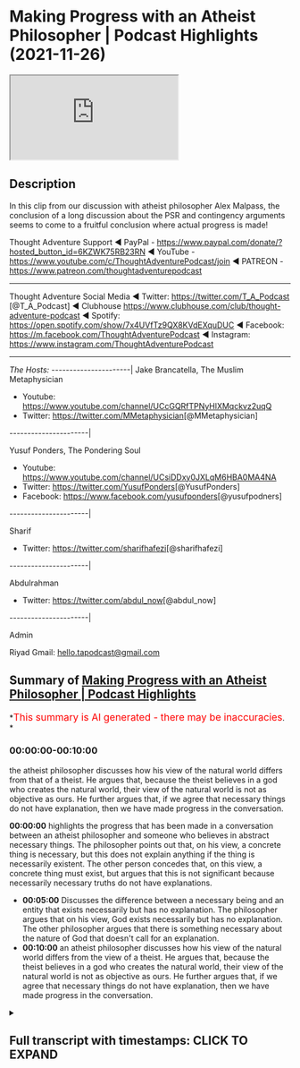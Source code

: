 # Making Progress with an Atheist Philosopher | Podcast Highlights (2021-11-26)

<iframe loading='lazy' allow='autoplay' src='https://www.youtube.com/embed/-WLQ5nteiQk'></iframe>

## Description

In this clip from our discussion with atheist philosopher Alex Malpass, the conclusion of a long discussion about the PSR and contingency arguments seems to come to a fruitful conclusion where actual progress is made!

Thought Adventure Support
◄ PayPal - <https://www.paypal.com/donate/?hosted_button_id=6KZWK75RB23RN>
◄ YouTube - <https://www.youtube.com/c/ThoughtAdventurePodcast/join>
◄ PATREON - <https://www.patreon.com/thoughtadventurepodcast>
____________________________________________________________________

Thought Adventure Social Media
◄ Twitter: <https://twitter.com/T_A_Podcast​​> [@T_A_Podcast]
◄ Clubhouse <https://www.clubhouse.com/club/thought-adventure-podcast>
◄ Spotify: <https://open.spotify.com/show/7x4UVfTz9QX8KVdEXquDUC>
◄ Facebook: <https://m.facebook.com/ThoughtAdventurePodcast>
◄ Instagram: <https://www.instagram.com/ThoughtAdventurePodcast​>

----------------------------------------------------------------

*The Hosts:*
----------------------|
Jake Brancatella, The Muslim Metaphysician

- Youtube: <https://www.youtube.com/channel/UCcGQRfTPNyHlXMqckvz2uqQ>
- Twitter:  <https://twitter.com/MMetaphysician​​> [@MMetaphysician]

----------------------|

Yusuf Ponders, The Pondering Soul

- Youtube: <https://www.youtube.com/channel/UCsiDDxy0JXLqM6HBA0MA4NA>
- Twitter: <https://twitter.com/YusufPonders​​> [@YusufPonders]
- Facebook: <https://www.facebook.com/yusufponders​> [@yusufpodners]

----------------------|

Sharif

- Twitter: <https://twitter.com/sharifhafezi​​> [@sharifhafezi]

----------------------|

Abdulrahman

- Twitter: <https://twitter.com/abdul_now​> [@abdul_now]

----------------------|

Admin

Riyad
Gmail: hello.tapodcast@gmail.com

## Summary of [Making Progress with an Atheist Philosopher | Podcast Highlights](https://www.youtube.com/watch?v=-WLQ5nteiQk)

*<span style="color:red; font-size:125%">This summary is AI generated - there may be inaccuracies</span>. *

### <a onclick="modifyYTiframeseektime('0')">00:00:00-00:10:00</a>

the atheist philosopher discusses how his view of the natural world differs from that of a theist. He argues that, because the theist believes in a god who creates the natural world, their view of the natural world is not as objective as ours. He further argues that, if we agree that necessary things do not have explanation, then we have made progress in the conversation.

**<a onclick="modifyYTiframeseektime('0')">00:00:00</a>**  highlights the progress that has been made in a conversation between an atheist philosopher and someone who believes in abstract necessary things. The philosopher points out that, on his view, a concrete thing is necessary, but this does not explain anything if the thing is necessarily existent. The other person concedes that, on this view, a concrete thing must exist, but argues that this is not significant because necessarily necessary truths do not have explanations.

- **<a onclick="modifyYTiframeseektime('300')">00:05:00</a>** Discusses the difference between a necessary being and an entity that exists necessarily but has no explanation. The philosopher argues that on his view, God exists necessarily but has no explanation. The other philosopher argues that there is something necessary about the nature of God that doesn't call for an explanation.
- **<a onclick="modifyYTiframeseektime('600')">00:10:00</a>**  an atheist philosopher discusses how his view of the natural world differs from the view of a theist. He argues that, because the theist believes in a god who creates the natural world, their view of the natural world is not as objective as ours. He further argues that, if we agree that necessary things do not have explanation, then we have made progress in the conversation.

<details><summary><h2>Full transcript with timestamps: CLICK TO EXPAND</h2></summary>

<a onclick="modifyYTiframeseektime('0')">0:00:00</a> i don't think we i don't think we  
<a onclick="modifyYTiframeseektime('2')">0:00:02</a> necessarily and no pun intended started  
<a onclick="modifyYTiframeseektime('4')">0:00:04</a> there we i don't think we started there  
<a onclick="modifyYTiframeseektime('6')">0:00:06</a> so i think  
<a onclick="modifyYTiframeseektime('8')">0:00:08</a> we've made progress in in the  
<a onclick="modifyYTiframeseektime('10')">0:00:10</a> conversation that's just that's now i  
<a onclick="modifyYTiframeseektime('12')">0:00:12</a> look at it  
<a onclick="modifyYTiframeseektime('20')">0:00:20</a> right so then in that case  
<a onclick="modifyYTiframeseektime('23')">0:00:23</a> um there's a possible world in which  
<a onclick="modifyYTiframeseektime('25')">0:00:25</a> only abstract necessary things exist  
<a onclick="modifyYTiframeseektime('29')">0:00:29</a> and no concrete  
<a onclick="modifyYTiframeseektime('31')">0:00:31</a> um nothing concrete exists  
<a onclick="modifyYTiframeseektime('34')">0:00:34</a> uh yeah okay sure  
<a onclick="modifyYTiframeseektime('37')">0:00:37</a> i mean  
<a onclick="modifyYTiframeseektime('37')">0:00:37</a> i  
<a onclick="modifyYTiframeseektime('39')">0:00:39</a> i'm playing the game a bit an artist i'm  
<a onclick="modifyYTiframeseektime('41')">0:00:41</a> just wondering  
<a onclick="modifyYTiframeseektime('48')">0:00:48</a> where there's no beginning to time  
<a onclick="modifyYTiframeseektime('51')">0:00:51</a> every possible world overlaps with the  
<a onclick="modifyYTiframeseektime('53')">0:00:53</a> actual world  
<a onclick="modifyYTiframeseektime('54')">0:00:54</a> so  
<a onclick="modifyYTiframeseektime('55')">0:00:55</a> i mean unless the actual world at no  
<a onclick="modifyYTiframeseektime('58')">0:00:58</a> point contains any concrete things  
<a onclick="modifyYTiframeseektime('60')">0:01:00</a> then  
<a onclick="modifyYTiframeseektime('61')">0:01:01</a> um there isn't a possible world where  
<a onclick="modifyYTiframeseektime('64')">0:01:04</a> at no point is there a concrete thing  
<a onclick="modifyYTiframeseektime('66')">0:01:06</a> like if there's some concrete thing at  
<a onclick="modifyYTiframeseektime('67')">0:01:07</a> some point in the actual world then it's  
<a onclick="modifyYTiframeseektime('69')">0:01:09</a> not possible this is an entirely empty  
<a onclick="modifyYTiframeseektime('72')">0:01:12</a> world no concrete things in it but ah so  
<a onclick="modifyYTiframeseektime('75')">0:01:15</a> so that's so that yeah so then that's my  
<a onclick="modifyYTiframeseektime('78')">0:01:18</a> point is then that means that something  
<a onclick="modifyYTiframeseektime('81')">0:01:21</a> concrete is necessary  
<a onclick="modifyYTiframeseektime('85')">0:01:25</a> um  
<a onclick="modifyYTiframeseektime('86')">0:01:26</a> huh  
<a onclick="modifyYTiframeseektime('88')">0:01:28</a> i mean it follows that if there's  
<a onclick="modifyYTiframeseektime('90')">0:01:30</a> something concrete then it's necessary  
<a onclick="modifyYTiframeseektime('92')">0:01:32</a> that there's something hungry that's  
<a onclick="modifyYTiframeseektime('93')">0:01:33</a> true it doesn't follow it doesn't  
<a onclick="modifyYTiframeseektime('96')">0:01:36</a> i don't have to hold that there is but  
<a onclick="modifyYTiframeseektime('97')">0:01:37</a> um yeah i think that's right on the  
<a onclick="modifyYTiframeseektime('99')">0:01:39</a> aristotelian view that's right that  
<a onclick="modifyYTiframeseektime('101')">0:01:41</a> there's there couldn't be an empty world  
<a onclick="modifyYTiframeseektime('102')">0:01:42</a> unless the actual world is an empty  
<a onclick="modifyYTiframeseektime('104')">0:01:44</a> world  
<a onclick="modifyYTiframeseektime('105')">0:01:45</a> uh  
<a onclick="modifyYTiframeseektime('106')">0:01:46</a> right but then if that's the case then  
<a onclick="modifyYTiframeseektime('108')">0:01:48</a> now you have something necessary that's  
<a onclick="modifyYTiframeseektime('110')">0:01:50</a> concrete and now we go all the way back  
<a onclick="modifyYTiframeseektime('113')">0:01:53</a> to step one in which your your theory is  
<a onclick="modifyYTiframeseektime('116')">0:01:56</a> now radically different no no no no no  
<a onclick="modifyYTiframeseektime('117')">0:01:57</a> no no no  
<a onclick="modifyYTiframeseektime('119')">0:01:59</a> i don't have that there's a necessary  
<a onclick="modifyYTiframeseektime('121')">0:02:01</a> concrete thing but i think it's  
<a onclick="modifyYTiframeseektime('122')">0:02:02</a> necessary that there's something  
<a onclick="modifyYTiframeseektime('124')">0:02:04</a> concrete but each of those things could  
<a onclick="modifyYTiframeseektime('125')">0:02:05</a> be contingent it's just that there  
<a onclick="modifyYTiframeseektime('127')">0:02:07</a> couldn't be no  
<a onclick="modifyYTiframeseektime('130')">0:02:10</a> concrete things  
<a onclick="modifyYTiframeseektime('131')">0:02:11</a> right but it doesn't mean there is one  
<a onclick="modifyYTiframeseektime('132')">0:02:12</a> concrete thing that's necessary it's  
<a onclick="modifyYTiframeseektime('134')">0:02:14</a> just not  
<a onclick="modifyYTiframeseektime('135')">0:02:15</a> not individual but the  
<a onclick="modifyYTiframeseektime('137')">0:02:17</a> thing exists yeah but the genus i'm  
<a onclick="modifyYTiframeseektime('139')">0:02:19</a> saying  
<a onclick="modifyYTiframeseektime('141')">0:02:21</a> so when we're talking  
<a onclick="modifyYTiframeseektime('142')">0:02:22</a> or something what do you mean by the  
<a onclick="modifyYTiframeseektime('143')">0:02:23</a> genus  
<a onclick="modifyYTiframeseektime('145')">0:02:25</a> you mean the type  
<a onclick="modifyYTiframeseektime('146')">0:02:26</a> yeah the category of concrete  
<a onclick="modifyYTiframeseektime('150')">0:02:30</a> some of the category of something being  
<a onclick="modifyYTiframeseektime('152')">0:02:32</a> concrete  
<a onclick="modifyYTiframeseektime('153')">0:02:33</a> that's necessary  
<a onclick="modifyYTiframeseektime('155')">0:02:35</a> yeah so i'm not saying that therefore  
<a onclick="modifyYTiframeseektime('156')">0:02:36</a> you're forced into  
<a onclick="modifyYTiframeseektime('158')">0:02:38</a> oh a particular molecule or a pen yeah  
<a onclick="modifyYTiframeseektime('161')">0:02:41</a> yeah  
<a onclick="modifyYTiframeseektime('162')">0:02:42</a> i'm not saying that i'm not saying that  
<a onclick="modifyYTiframeseektime('164')">0:02:44</a> but  
<a onclick="modifyYTiframeseektime('165')">0:02:45</a> there  
<a onclick="modifyYTiframeseektime('166')">0:02:46</a> the  
<a onclick="modifyYTiframeseektime('167')">0:02:47</a> the category of concrete existence would  
<a onclick="modifyYTiframeseektime('170')">0:02:50</a> then be necessary  
<a onclick="modifyYTiframeseektime('173')">0:02:53</a> yeah okay well that's compatible with me  
<a onclick="modifyYTiframeseektime('174')">0:02:54</a> saying every concrete thing contingently  
<a onclick="modifyYTiframeseektime('176')">0:02:56</a> exists  
<a onclick="modifyYTiframeseektime('178')">0:02:58</a> yeah  
<a onclick="modifyYTiframeseektime('179')">0:02:59</a> right but now  
<a onclick="modifyYTiframeseektime('181')">0:03:01</a> to me it seems like you're getting a bit  
<a onclick="modifyYTiframeseektime('184')">0:03:04</a> closer to  
<a onclick="modifyYTiframeseektime('185')">0:03:05</a> the view that we're trying to represent  
<a onclick="modifyYTiframeseektime('191')">0:03:11</a> maybe a little bit but i'm not sure that  
<a onclick="modifyYTiframeseektime('193')">0:03:13</a> is significantly closer because  
<a onclick="modifyYTiframeseektime('196')">0:03:16</a> um  
<a onclick="modifyYTiframeseektime('199')">0:03:19</a> let's so let me see if i can retrace the  
<a onclick="modifyYTiframeseektime('201')">0:03:21</a> steps where we just got got to  
<a onclick="modifyYTiframeseektime('203')">0:03:23</a> make sure because maybe i'm missing this  
<a onclick="modifyYTiframeseektime('205')">0:03:25</a> but  
<a onclick="modifyYTiframeseektime('205')">0:03:25</a> um  
<a onclick="modifyYTiframeseektime('208')">0:03:28</a> what i i was advancing that view that  
<a onclick="modifyYTiframeseektime('211')">0:03:31</a> there's a beginning sequence of  
<a onclick="modifyYTiframeseektime('212')">0:03:32</a> contingent propositions let's say  
<a onclick="modifyYTiframeseektime('214')">0:03:34</a> contingent concretely existing things or  
<a onclick="modifyYTiframeseektime('216')">0:03:36</a> something  
<a onclick="modifyYTiframeseektime('217')">0:03:37</a> um  
<a onclick="modifyYTiframeseektime('219')">0:03:39</a> and you said well  
<a onclick="modifyYTiframeseektime('222')">0:03:42</a> that view suffers from this problem that  
<a onclick="modifyYTiframeseektime('224')">0:03:44</a> it can't explain why there's something  
<a onclick="modifyYTiframeseektime('225')">0:03:45</a> other than nothing  
<a onclick="modifyYTiframeseektime('227')">0:03:47</a> um  
<a onclick="modifyYTiframeseektime('230')">0:03:50</a> and then  
<a onclick="modifyYTiframeseektime('231')">0:03:51</a> you said well on our view there's  
<a onclick="modifyYTiframeseektime('234')">0:03:54</a> a necessary  
<a onclick="modifyYTiframeseektime('235')">0:03:55</a> concrete thing  
<a onclick="modifyYTiframeseektime('237')">0:03:57</a> um  
<a onclick="modifyYTiframeseektime('238')">0:03:58</a> then i said well problem with that is it  
<a onclick="modifyYTiframeseektime('240')">0:04:00</a> doesn't explain anything if it's a  
<a onclick="modifyYTiframeseektime('241')">0:04:01</a> necessarily existing concrete thing  
<a onclick="modifyYTiframeseektime('245')">0:04:05</a> and now you're saying well on the  
<a onclick="modifyYTiframeseektime('246')">0:04:06</a> aristotelian view it's necessary that  
<a onclick="modifyYTiframeseektime('249')">0:04:09</a> some concrete thing  
<a onclick="modifyYTiframeseektime('250')">0:04:10</a> exists  
<a onclick="modifyYTiframeseektime('252')">0:04:12</a> brackets if it's actually true that some  
<a onclick="modifyYTiframeseektime('254')">0:04:14</a> concrete thing exists whatever  
<a onclick="modifyYTiframeseektime('257')">0:04:17</a> um  
<a onclick="modifyYTiframeseektime('257')">0:04:17</a> what's the significance of that  
<a onclick="modifyYTiframeseektime('259')">0:04:19</a> concession  
<a onclick="modifyYTiframeseektime('261')">0:04:21</a> how does that  
<a onclick="modifyYTiframeseektime('263')">0:04:23</a> i'm not sure how it deals with them  
<a onclick="modifyYTiframeseektime('264')">0:04:24</a> because my rebuttal to your point was  
<a onclick="modifyYTiframeseektime('267')">0:04:27</a> you're not explaining anything if you've  
<a onclick="modifyYTiframeseektime('270')">0:04:30</a> got a necessarily existent  
<a onclick="modifyYTiframeseektime('272')">0:04:32</a> concrete thing because necessarily  
<a onclick="modifyYTiframeseektime('275')">0:04:35</a> necessary truths don't have explanations  
<a onclick="modifyYTiframeseektime('279')">0:04:39</a> yeah and i'm not sure that you're  
<a onclick="modifyYTiframeseektime('281')">0:04:41</a> disagreeing with me about that or not  
<a onclick="modifyYTiframeseektime('285')">0:04:45</a> yeah cause i originally i originally was  
<a onclick="modifyYTiframeseektime('288')">0:04:48</a> well i shouldn't say originally but the  
<a onclick="modifyYTiframeseektime('290')">0:04:50</a> step in the discussion i wanted to go  
<a onclick="modifyYTiframeseektime('292')">0:04:52</a> back to is when i was talking about  
<a onclick="modifyYTiframeseektime('295')">0:04:55</a> uh a possible world in which abstract  
<a onclick="modifyYTiframeseektime('297')">0:04:57</a> objects it exists but no concrete object  
<a onclick="modifyYTiframeseektime('300')">0:05:00</a> exists  
<a onclick="modifyYTiframeseektime('301')">0:05:01</a> originally you said yes but then you  
<a onclick="modifyYTiframeseektime('303')">0:05:03</a> thought given your aristotelian view of  
<a onclick="modifyYTiframeseektime('305')">0:05:05</a> what you were yeah i'm going to be  
<a onclick="modifyYTiframeseektime('307')">0:05:07</a> representing yeah if you're representing  
<a onclick="modifyYTiframeseektime('310')">0:05:10</a> if you're sticking to that then you're  
<a onclick="modifyYTiframeseektime('312')">0:05:12</a> saying no no that's not really going to  
<a onclick="modifyYTiframeseektime('313')">0:05:13</a> work so then  
<a onclick="modifyYTiframeseektime('315')">0:05:15</a> if the change but before we get to that  
<a onclick="modifyYTiframeseektime('318')">0:05:18</a> bit just whilst we were still on the  
<a onclick="modifyYTiframeseektime('319')">0:05:19</a> point that when i because you said on  
<a onclick="modifyYTiframeseektime('322')">0:05:22</a> our view necessarily existing concrete  
<a onclick="modifyYTiframeseektime('323')">0:05:23</a> thing exists and i said i don't  
<a onclick="modifyYTiframeseektime('325')">0:05:25</a> understand how that provides any  
<a onclick="modifyYTiframeseektime('326')">0:05:26</a> explanation i'm i before we start  
<a onclick="modifyYTiframeseektime('328')">0:05:28</a> talking about whether i think  
<a onclick="modifyYTiframeseektime('331')">0:05:31</a> there could be no concrete things i'm  
<a onclick="modifyYTiframeseektime('333')">0:05:33</a> just not clear whether whether you  
<a onclick="modifyYTiframeseektime('334')">0:05:34</a> agreed with that reply or whether you  
<a onclick="modifyYTiframeseektime('336')">0:05:36</a> disagreed with it  
<a onclick="modifyYTiframeseektime('338')">0:05:38</a> uh agreed with what that necessary  
<a onclick="modifyYTiframeseektime('341')">0:05:41</a> necessary troops don't have explanations  
<a onclick="modifyYTiframeseektime('343')">0:05:43</a> do you agree with that  
<a onclick="modifyYTiframeseektime('346')">0:05:46</a> um  
<a onclick="modifyYTiframeseektime('346')">0:05:46</a> Music  
<a onclick="modifyYTiframeseektime('348')">0:05:48</a> in a sense that i don't really like the  
<a onclick="modifyYTiframeseektime('351')">0:05:51</a> explanation idea  
<a onclick="modifyYTiframeseektime('353')">0:05:53</a> so  
<a onclick="modifyYTiframeseektime('354')">0:05:54</a> if there's an entity x  
<a onclick="modifyYTiframeseektime('357')">0:05:57</a> that's concrete  
<a onclick="modifyYTiframeseektime('358')">0:05:58</a> and exists  
<a onclick="modifyYTiframeseektime('360')">0:06:00</a> and that's a necessary truth  
<a onclick="modifyYTiframeseektime('363')">0:06:03</a> nothing explains that exists  
<a onclick="modifyYTiframeseektime('366')">0:06:06</a> because necessary truth  
<a onclick="modifyYTiframeseektime('368')">0:06:08</a> right  
<a onclick="modifyYTiframeseektime('370')">0:06:10</a> no there's nothing we just  
<a onclick="modifyYTiframeseektime('372')">0:06:12</a> yeah there's nothing there's nothing  
<a onclick="modifyYTiframeseektime('373')">0:06:13</a> outside of the thing itself no that's  
<a onclick="modifyYTiframeseektime('375')">0:06:15</a> explaining okay no  
<a onclick="modifyYTiframeseektime('377')">0:06:17</a> so originally the criticism was i can't  
<a onclick="modifyYTiframeseektime('380')">0:06:20</a> explain why something rather than  
<a onclick="modifyYTiframeseektime('382')">0:06:22</a> nothing exists  
<a onclick="modifyYTiframeseektime('384')">0:06:24</a> and you're and i said well what happens  
<a onclick="modifyYTiframeseektime('386')">0:06:26</a> on your theory and you said well on our  
<a onclick="modifyYTiframeseektime('388')">0:06:28</a> theory god exists necessarily but now i  
<a onclick="modifyYTiframeseektime('392')">0:06:32</a> think i just can see that nothing  
<a onclick="modifyYTiframeseektime('393')">0:06:33</a> explains that so how  
<a onclick="modifyYTiframeseektime('396')">0:06:36</a> can we because now i'm showing that  
<a onclick="modifyYTiframeseektime('397')">0:06:37</a> you're winding up in the same place  
<a onclick="modifyYTiframeseektime('400')">0:06:40</a> but before we talk about that how it  
<a onclick="modifyYTiframeseektime('402')">0:06:42</a> still feels like you haven't  
<a onclick="modifyYTiframeseektime('404')">0:06:44</a> are you agreeing then that your theory  
<a onclick="modifyYTiframeseektime('405')">0:06:45</a> doesn't have an explanatory advantage  
<a onclick="modifyYTiframeseektime('407')">0:06:47</a> because it doesn't explain away why it  
<a onclick="modifyYTiframeseektime('410')">0:06:50</a> doesn't have anything to say about why  
<a onclick="modifyYTiframeseektime('412')">0:06:52</a> there's something rather than nothing  
<a onclick="modifyYTiframeseektime('414')">0:06:54</a> positing a being that exists necessarily  
<a onclick="modifyYTiframeseektime('416')">0:06:56</a> with no explanation  
<a onclick="modifyYTiframeseektime('418')">0:06:58</a> can't explain why something exists  
<a onclick="modifyYTiframeseektime('419')">0:06:59</a> rather than nothing can it  
<a onclick="modifyYTiframeseektime('422')">0:07:02</a> um  
<a onclick="modifyYTiframeseektime('424')">0:07:04</a> well  
<a onclick="modifyYTiframeseektime('426')">0:07:06</a> when you say why is there something  
<a onclick="modifyYTiframeseektime('428')">0:07:08</a> rather than nothing right and we're  
<a onclick="modifyYTiframeseektime('430')">0:07:10</a> including  
<a onclick="modifyYTiframeseektime('431')">0:07:11</a> uh concrete existence in that  
<a onclick="modifyYTiframeseektime('434')">0:07:14</a> i'm saying that if god is the necessary  
<a onclick="modifyYTiframeseektime('436')">0:07:16</a> being  
<a onclick="modifyYTiframeseektime('437')">0:07:17</a> and he exists in all possible worlds  
<a onclick="modifyYTiframeseektime('440')">0:07:20</a> yeah that x in the sense explains the  
<a onclick="modifyYTiframeseektime('443')">0:07:23</a> question of why there couldn't be  
<a onclick="modifyYTiframeseektime('445')">0:07:25</a> non-existence  
<a onclick="modifyYTiframeseektime('447')">0:07:27</a> but nothing explains why he exists so  
<a onclick="modifyYTiframeseektime('450')">0:07:30</a> it's only to take one step back  
<a onclick="modifyYTiframeseektime('452')">0:07:32</a> kind of explanation and then you find  
<a onclick="modifyYTiframeseektime('454')">0:07:34</a> that you're because if i say look it's  
<a onclick="modifyYTiframeseektime('456')">0:07:36</a> just a brute contingency that something  
<a onclick="modifyYTiframeseektime('458')">0:07:38</a> exists then you might rightly complain  
<a onclick="modifyYTiframeseektime('460')">0:07:40</a> that well take one further step back why  
<a onclick="modifyYTiframeseektime('463')">0:07:43</a> does that brute contingency exist i said  
<a onclick="modifyYTiframeseektime('464')">0:07:44</a> well no reason at all and you say ah  
<a onclick="modifyYTiframeseektime('466')">0:07:46</a> there's no reason then it's no good to  
<a onclick="modifyYTiframeseektime('468')">0:07:48</a> just give me one step of explanation  
<a onclick="modifyYTiframeseektime('471')">0:07:51</a> away from the kind of precipice of there  
<a onclick="modifyYTiframeseektime('473')">0:07:53</a> being no explanation beyond that but it  
<a onclick="modifyYTiframeseektime('475')">0:07:55</a> seems to me exactly what you've done by  
<a onclick="modifyYTiframeseektime('477')">0:07:57</a> just giving me you know just some object  
<a onclick="modifyYTiframeseektime('479')">0:07:59</a> exists necessarily but nothing explains  
<a onclick="modifyYTiframeseektime('482')">0:08:02</a> that  
<a onclick="modifyYTiframeseektime('483')">0:08:03</a> i mean if anything is is unsatisfying  
<a onclick="modifyYTiframeseektime('485')">0:08:05</a> explanation it must be that  
<a onclick="modifyYTiframeseektime('488')">0:08:08</a> mind if i jump in here because this is  
<a onclick="modifyYTiframeseektime('489')">0:08:09</a> this is great i mean i've been listening  
<a onclick="modifyYTiframeseektime('490')">0:08:10</a> this is this is awesome but so i think  
<a onclick="modifyYTiframeseektime('493')">0:08:13</a> at this point so i i think the the most  
<a onclick="modifyYTiframeseektime('495')">0:08:15</a> important  
<a onclick="modifyYTiframeseektime('496')">0:08:16</a> point here is that well  
<a onclick="modifyYTiframeseektime('498')">0:08:18</a> it seems like this is going to boil down  
<a onclick="modifyYTiframeseektime('501')">0:08:21</a> to the fact that on both views i'm not  
<a onclick="modifyYTiframeseektime('503')">0:08:23</a> saying you're necessarily committed to  
<a onclick="modifyYTiframeseektime('504')">0:08:24</a> this alex i'm just saying as far as the  
<a onclick="modifyYTiframeseektime('506')">0:08:26</a> discussion is concerned both these are  
<a onclick="modifyYTiframeseektime('507')">0:08:27</a> going to commit to something necessary  
<a onclick="modifyYTiframeseektime('510')">0:08:30</a> but right now there's the there's so  
<a onclick="modifyYTiframeseektime('512')">0:08:32</a> there's the question of the overall  
<a onclick="modifyYTiframeseektime('513')">0:08:33</a> theory  
<a onclick="modifyYTiframeseektime('514')">0:08:34</a> and wait how is there a difference  
<a onclick="modifyYTiframeseektime('516')">0:08:36</a> you're saying that there's something  
<a onclick="modifyYTiframeseektime('517')">0:08:37</a> necessary  
<a onclick="modifyYTiframeseektime('518')">0:08:38</a> has no explanation i'm saying there's  
<a onclick="modifyYTiframeseektime('520')">0:08:40</a> something necessary it has no  
<a onclick="modifyYTiframeseektime('521')">0:08:41</a> explanation  
<a onclick="modifyYTiframeseektime('523')">0:08:43</a> but  
<a onclick="modifyYTiframeseektime('524')">0:08:44</a> i'm not really sure that's the case so  
<a onclick="modifyYTiframeseektime('525')">0:08:45</a> first of all there's there is the  
<a onclick="modifyYTiframeseektime('527')">0:08:47</a> question of whether self-explanation  
<a onclick="modifyYTiframeseektime('529')">0:08:49</a> makes any sense and that's that's  
<a onclick="modifyYTiframeseektime('530')">0:08:50</a> controversial so we can either accept  
<a onclick="modifyYTiframeseektime('532')">0:08:52</a> that there is self-explanation or say  
<a onclick="modifyYTiframeseektime('534')">0:08:54</a> that something doesn't need an  
<a onclick="modifyYTiframeseektime('536')">0:08:56</a> explanation  
<a onclick="modifyYTiframeseektime('537')">0:08:57</a> now if we go for the latter something  
<a onclick="modifyYTiframeseektime('540')">0:09:00</a> doesn't need an explanation  
<a onclick="modifyYTiframeseektime('542')">0:09:02</a> we can either say it doesn't need an  
<a onclick="modifyYTiframeseektime('544')">0:09:04</a> explanation  
<a onclick="modifyYTiframeseektime('546')">0:09:06</a> by  
<a onclick="modifyYTiframeseektime('546')">0:09:06</a> a virtue of it  
<a onclick="modifyYTiframeseektime('549')">0:09:09</a> being necessary period and that can like  
<a onclick="modifyYTiframeseektime('552')">0:09:12</a> literally be the tree right outside my  
<a onclick="modifyYTiframeseektime('554')">0:09:14</a> door it just doesn't need an explanation  
<a onclick="modifyYTiframeseektime('556')">0:09:16</a> just that's just it or we can say that  
<a onclick="modifyYTiframeseektime('559')">0:09:19</a> there is something about the nature of  
<a onclick="modifyYTiframeseektime('563')">0:09:23</a> this thing  
<a onclick="modifyYTiframeseektime('564')">0:09:24</a> that doesn't call for an explanation in  
<a onclick="modifyYTiframeseektime('568')">0:09:28</a> a similar way although the analogy isn't  
<a onclick="modifyYTiframeseektime('570')">0:09:30</a> perfect so like an analytic truth like a  
<a onclick="modifyYTiframeseektime('572')">0:09:32</a> equals a  
<a onclick="modifyYTiframeseektime('573')">0:09:33</a> you're not going to ask for an  
<a onclick="modifyYTiframeseektime('574')">0:09:34</a> explanation for that now it's obviously  
<a onclick="modifyYTiframeseektime('577')">0:09:37</a> difficult to think of something like  
<a onclick="modifyYTiframeseektime('578')">0:09:38</a> that in in in the concrete world right  
<a onclick="modifyYTiframeseektime('581')">0:09:41</a> because it's not an analytic truth but  
<a onclick="modifyYTiframeseektime('583')">0:09:43</a> then  
<a onclick="modifyYTiframeseektime('584')">0:09:44</a> at least what we're saying is  
<a onclick="modifyYTiframeseektime('586')">0:09:46</a> that  
<a onclick="modifyYTiframeseektime('587')">0:09:47</a> these are two views and we're thinking  
<a onclick="modifyYTiframeseektime('589')">0:09:49</a> of the explanatory power  
<a onclick="modifyYTiframeseektime('592')">0:09:52</a> on one view  
<a onclick="modifyYTiframeseektime('594')">0:09:54</a> so  
<a onclick="modifyYTiframeseektime('595')">0:09:55</a> so on one view there's there's just  
<a onclick="modifyYTiframeseektime('598')">0:09:58</a> a rock that's self-explanatory on the  
<a onclick="modifyYTiframeseektime('600')">0:10:00</a> other view we're saying no no it's  
<a onclick="modifyYTiframeseektime('603')">0:10:03</a> it's something that self-explanatory or  
<a onclick="modifyYTiframeseektime('604')">0:10:04</a> something that doesn't require  
<a onclick="modifyYTiframeseektime('605')">0:10:05</a> explanation but in order for it to be  
<a onclick="modifyYTiframeseektime('607')">0:10:07</a> that  
<a onclick="modifyYTiframeseektime('608')">0:10:08</a> it's not that nature it's not it's not a  
<a onclick="modifyYTiframeseektime('610')">0:10:10</a> rock it's something that is in a  
<a onclick="modifyYTiframeseektime('612')">0:10:12</a> different category than these things  
<a onclick="modifyYTiframeseektime('615')">0:10:15</a> around us that you know the natural  
<a onclick="modifyYTiframeseektime('617')">0:10:17</a> world that does call for an explanation  
<a onclick="modifyYTiframeseektime('619')">0:10:19</a> so i it might be a bit tricky like in  
<a onclick="modifyYTiframeseektime('621')">0:10:21</a> the sense that when we look at a theory  
<a onclick="modifyYTiframeseektime('622')">0:10:22</a> from the outside okay well it explains  
<a onclick="modifyYTiframeseektime('625')">0:10:25</a> it that one explains it fine we're good  
<a onclick="modifyYTiframeseektime('627')">0:10:27</a> we're it's a stalemate but then i mean  
<a onclick="modifyYTiframeseektime('630')">0:10:30</a> in a sense you could say that about like  
<a onclick="modifyYTiframeseektime('631')">0:10:31</a> a solipsist versus an external world  
<a onclick="modifyYTiframeseektime('633')">0:10:33</a> realist well i mean he explains  
<a onclick="modifyYTiframeseektime('635')">0:10:35</a> everything i mean  
<a onclick="modifyYTiframeseektime('636')">0:10:36</a> yeah but look  
<a onclick="modifyYTiframeseektime('639')">0:10:39</a> here's  
<a onclick="modifyYTiframeseektime('640')">0:10:40</a> i mean if if what you're saying is  
<a onclick="modifyYTiframeseektime('643')">0:10:43</a> on our theistic theory the difference is  
<a onclick="modifyYTiframeseektime('647')">0:10:47</a> we've got  
<a onclick="modifyYTiframeseektime('648')">0:10:48</a> a thing  
<a onclick="modifyYTiframeseektime('650')">0:10:50</a> god whose nature  
<a onclick="modifyYTiframeseektime('652')">0:10:52</a> gives it the  
<a onclick="modifyYTiframeseektime('653')">0:10:53</a> i mean  
<a onclick="modifyYTiframeseektime('655')">0:10:55</a> just to be quick about it to get out of  
<a onclick="modifyYTiframeseektime('657')">0:10:57</a> jail free card i don't mean anything  
<a onclick="modifyYTiframeseektime('658')">0:10:58</a> offensive balance it's not any  
<a onclick="modifyYTiframeseektime('660')">0:11:00</a> accusation of deception or anything like  
<a onclick="modifyYTiframeseektime('661')">0:11:01</a> that but like the reason why this is  
<a onclick="modifyYTiframeseektime('663')">0:11:03</a> different from the other things is its  
<a onclick="modifyYTiframeseektime('665')">0:11:05</a> nature if i press further on that isn't  
<a onclick="modifyYTiframeseektime('667')">0:11:07</a> it really just that its nature is that  
<a onclick="modifyYTiframeseektime('669')">0:11:09</a> it exists necessarily i mean and and  
<a onclick="modifyYTiframeseektime('672')">0:11:12</a> then now what we're talking about is  
<a onclick="modifyYTiframeseektime('673')">0:11:13</a> just actually it's just not a contingent  
<a onclick="modifyYTiframeseektime('676')">0:11:16</a> proposition i mean i'm okay with  
<a onclick="modifyYTiframeseektime('678')">0:11:18</a> necessary propositions not having  
<a onclick="modifyYTiframeseektime('680')">0:11:20</a> explanations so like  
<a onclick="modifyYTiframeseektime('682')">0:11:22</a> that's fine it's just that if if all you  
<a onclick="modifyYTiframeseektime('684')">0:11:24</a> mean by its nature  
<a onclick="modifyYTiframeseektime('686')">0:11:26</a> being special is that it's a necessarily  
<a onclick="modifyYTiframeseektime('688')">0:11:28</a> existing thing then i just don't see how  
<a onclick="modifyYTiframeseektime('690')">0:11:30</a> that progresses dialectic anywhere  
<a onclick="modifyYTiframeseektime('692')">0:11:32</a> because  
<a onclick="modifyYTiframeseektime('693')">0:11:33</a> if what we're saying is the reason why  
<a onclick="modifyYTiframeseektime('694')">0:11:34</a> there's something rather than nothing is  
<a onclick="modifyYTiframeseektime('696')">0:11:36</a> because something exists necessarily  
<a onclick="modifyYTiframeseektime('698')">0:11:38</a> then you can't be an advantage in terms  
<a onclick="modifyYTiframeseektime('700')">0:11:40</a> of explanation because aren't we just  
<a onclick="modifyYTiframeseektime('702')">0:11:42</a> agreeing that necessary things don't  
<a onclick="modifyYTiframeseektime('704')">0:11:44</a> have explanation so positing another  
<a onclick="modifyYTiframeseektime('706')">0:11:46</a> necessary thing can't help you in terms  
<a onclick="modifyYTiframeseektime('708')">0:11:48</a> of explanation because it's just yeah  
<a onclick="modifyYTiframeseektime('709')">0:11:49</a> well i don't know  
<a onclick="modifyYTiframeseektime('711')">0:11:51</a> i guess we are agreeing one second hold  
<a onclick="modifyYTiframeseektime('713')">0:11:53</a> on a second i'm direct man i think if  
<a onclick="modifyYTiframeseektime('716')">0:11:56</a> we're agreeing on that we've made  
<a onclick="modifyYTiframeseektime('718')">0:11:58</a> progress  
<a onclick="modifyYTiframeseektime('720')">0:12:00</a> as far as i'm concerned in the  
<a onclick="modifyYTiframeseektime('722')">0:12:02</a> conversation because i don't think we i  
<a onclick="modifyYTiframeseektime('724')">0:12:04</a> don't think we necessarily and no pun  
<a onclick="modifyYTiframeseektime('727')">0:12:07</a> intended started there we i don't think  
<a onclick="modifyYTiframeseektime('729')">0:12:09</a> we started there so i think  
<a onclick="modifyYTiframeseektime('731')">0:12:11</a> we've made progress in in the  
<a onclick="modifyYTiframeseektime('733')">0:12:13</a> conversation that's just i look at it  
</details>
